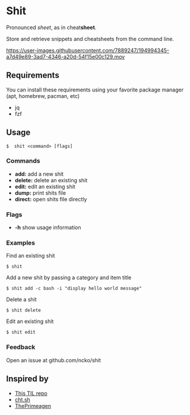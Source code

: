 # Shit
Pronounced *sheet*, as in cheat**sheet**.

Store and retrieve snippets and cheatsheets from the command line.

https://user-images.githubusercontent.com/7889247/194994345-a7d49e89-3ad7-4346-a20d-54f15e00c129.mov

## Requirements
You can install these requirements using your favorite package manager (apt, homebrew, pacman, etc)
- jq
- fzf

## Usage

```console
$  shit <command> [flags]
```

### Commands
- **add:**    add a new shit
- **delete:** delete an existing shit
- **edit:**   edit an existing shit
- **dump:**   print shits file
- **direct:** open shits file directly

### Flags
- **-h**        show usage information

### Examples

Find an existing shit
```console
$ shit
```

Add a new shit by passing a category and item title
```console
$ shit add -c bash -i "display hello world message"
```

Delete a shit
```console
$ shit delete
```

Edit an existing shit
```
$ shit edit
```

### Feedback
Open an issue at github.com/ncko/shit

## Inspired by
- [This TIL repo](https://github.com/jbranchaud/til)
- [cht.sh](https://cht.sh/)
- [ThePrimeagen](https://github.com/ThePrimeagen)


